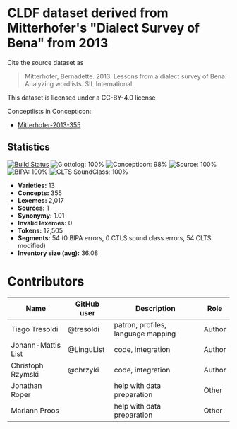 # CLDF dataset derived from Mitterhofer's "Dialect Survey of Bena" from 2013

Cite the source dataset as

> Mitterhofer, Bernadette. 2013. Lessons from a dialect survey of Bena: Analyzing wordlists. SIL International.

This dataset is licensed under a CC-BY-4.0 license


Conceptlists in Concepticon:
- [Mitterhofer-2013-355](https://concepticon.clld.org/contributions/Mitterhofer-2013-355)
## Statistics


[![Build Status](https://travis-ci.org/XachaB/mitterhoferbena.svg?branch=master)](https://travis-ci.org/XachaB/mitterhoferbena)
![Glottolog: 100%](https://img.shields.io/badge/Glottolog-100%25-brightgreen.svg "Glottolog: 100%")
![Concepticon: 98%](https://img.shields.io/badge/Concepticon-98%25-green.svg "Concepticon: 98%")
![Source: 100%](https://img.shields.io/badge/Source-100%25-brightgreen.svg "Source: 100%")
![BIPA: 100%](https://img.shields.io/badge/BIPA-100%25-brightgreen.svg "BIPA: 100%")
![CLTS SoundClass: 100%](https://img.shields.io/badge/CLTS%20SoundClass-100%25-brightgreen.svg "CLTS SoundClass: 100%")

- **Varieties:** 13
- **Concepts:** 355
- **Lexemes:** 2,017
- **Sources:** 1
- **Synonymy:** 1.01
- **Invalid lexemes:** 0
- **Tokens:** 12,505
- **Segments:** 54 (0 BIPA errors, 0 CTLS sound class errors, 54 CLTS modified)
- **Inventory size (avg):** 36.08

# Contributors

Name | GitHub user | Description | Role
--- | --- | --- | ---
Tiago Tresoldi | @tresoldi | patron, profiles, language mapping | Author
Johann-Mattis List | @LinguList | code, integration | Author
Christoph Rzymski | @chrzyki | code, integration | Author
Jonathan Roper | | help with data preparation | Other
Mariann Proos | | help with data preparation | Other


